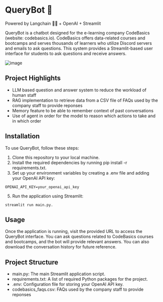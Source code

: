 # QueryBot 🤖
Powered by Langchain 🦜🔗 + OpenAI + Streamlit

QueryBot is a chatbot designed for the e-learning company CodeBasics (website: codebasics.io). 
CodeBasics offers data-related courses and bootcamps and serves thousands of learners who utilize Discord servers and emails to ask questions. 
This system provides a Streamlit-based user interface for students to ask questions and receive answers.

![image](https://github.com/ahmadhassan-2609/QueryBot/assets/163967175/b5fcb2bf-da73-4416-86f1-0dd7a52795b8)

## Project Highlights
* LLM based question and answer system to reduce the workload of human staff
* RAG implementation to retrieve data from a CSV file of FAQs used by the company staff to provide reponses
* Memory feature to be able to remember context of past conversations
* Use of agent in order for the model to reason which actions to take and in which order

## Installation
To use QueryBot, follow these steps:

1. Clone this repository to your local machine.
2. Install the required dependencies by running pip install -r requirements.txt.
3. Set up your environment variables by creating a .env file and adding your OpenAI API key:
```
OPENAI_API_KEY=your_openai_api_key
```
5. Run the application using Streamlit:
```
streamlit run main.py.
```

## Usage
Once the application is running, visit the provided URL to access the QueryBot interface. 
You can ask questions related to CodeBasics courses and bootcamps, and the bot will provide relevant answers. 
You can also download the conversation history for future reference.

## Project Structure
* main.py: The main Streamlit application script.
* requirements.txt: A list of required Python packages for the project.
* .env: Configuration file for storing your OpenAI API key.
* codebasics_faqs.csv: FAQs used by the company staff to provide reponses
